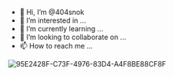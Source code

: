 - 👋 Hi, I’m @404snok
- 👀 I’m interested in ...
- 🌱 I’m currently learning ...
- 💞️ I’m looking to collaborate on ...
- 📫 How to reach me ...

<!---
404snok/404snok is a ✨ special ✨ repository because its `README.md` (this file) appears on your GitHub profile.
You can click the Preview link to take a look at your changes.
--->
![95E2428F-C73F-4976-83D4-A4F8BE88CF8F](https://github.com/404snok/404snok/assets/134217465/f65bd33d-24ca-422c-8cdf-f50015a36154)
